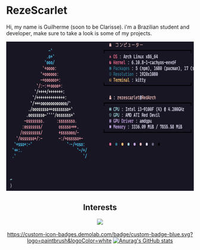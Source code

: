 # RezeScarlet
Hi, my name is Guilherme (soon to be Clarisse). i'm a Brazilian student and developer, make sure to take a look is some of my projects.

<div align="center">
<a href="https://github.com/RezeScarlet/ScarletFiles">
  <img src="Hyfetch.png" height="400" />
</a>


## Interests

<div align="center">
<a href="https://github.com/RezeScarlet/ScarletFiles">
  <img src="(https://custom-icon-badges.demolab.com/badge/custom-badge-blue.svg?logo=paintbrush&logoColor=white)" height="400" />
</a>

https://custom-icon-badges.demolab.com/badge/custom-badge-blue.svg?logo=paintbrush&logoColor=white
[![Anurag's GitHub stats](https://github-readme-stats.vercel.app/api?username=RezeScarlet)](https://github.com/anuraghazra/github-readme-stats)
